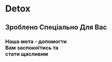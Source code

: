 # Detox
## Зроблено Спеціально Для Вас
### Наша мета - допомогти<br>Вам заспокоїтись та<br>стати щасливим

